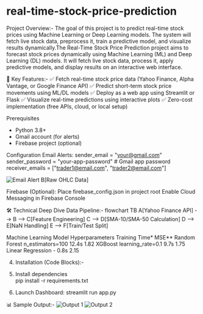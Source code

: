 # real-time-stock-price-prediction

Project Overview:-
The goal of this project is to predict real-time stock prices using Machine Learning or Deep Learning models. The system will fetch live stock data, preprocess it, train a predictive model, and visualize results dynamically.The Real-Time Stock Price Prediction project aims to forecast stock prices dynamically using Machine Learning (ML) and Deep Learning (DL) models. It will fetch live stock data, process it, apply predictive models, and display results on an interactive web interface.

🌟 Key Features:-
✅ Fetch real-time stock price data (Yahoo Finance, Alpha Vantage, or Google Finance API)
✅ Predict short-term stock price movements using ML/DL models
✅ Deploy as a web app using Streamlit or Flask
✅ Visualize real-time predictions using interactive plots
✅ Zero-cost implementation (free APIs, cloud, or local setup)

Prerequisites
- Python 3.8+
- Gmail account (for alerts)
- Firebase project (optional)

Configuration
Email Alerts:
sender_email = "your@gmail.com"
sender_password = "your-app-password"  # Gmail app password
receiver_emails = ["trader1@email.com", "trader2@email.com"]

![Email Alert](https://github.com/user-attachments/assets/39ef2e8b-94e6-4cce-8989-295e8e22c2d3)
B[Raw OHLC Data]

Firebase (Optional):
Place firebase_config.json in project root
Enable Cloud Messaging in Firebase Console

🛠 Technical Deep Dive
Data Pipeline:- flowchart TB
    A[Yahoo Finance API] --> 
    B --> C[Feature Engineering]
    C --> D[SMA-10/SMA-50 Calculation]
    D --> E[NaN Handling]
    E --> F[Train/Test Split]

Machine Learning
Model	                    Hyperparameters	  Training Time*	      MSE**
Random Forest	          n_estimators=100	      12.4s	            1.82
XGBoost	                learning_rate=0.1	      9.7s	            1.75
Linear Regression	            -	                0.8s	            2.15

4. Installation (Code Blocks):-
  1. Install dependencies  
      pip install -r requirements.txt

  2. Launch Dashboard:
       streamlit run app.py

📊 Sample Output:-
![Output 1](https://github.com/user-attachments/assets/c58db65b-41a5-4005-a5c9-aa9c6fad8604)
![Output 2](https://github.com/user-attachments/assets/fe145cc3-cc69-40e2-8975-611f49ddb657)
